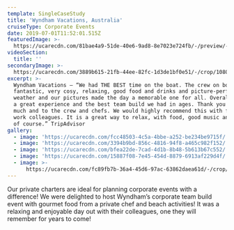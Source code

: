 ```yaml
---
template: SingleCaseStudy
title: 'Wyndham Vacations, Australia'
cruiseType: Corporate Events
date: 2019-07-01T11:52:01.515Z
featuredImage: >-
  https://ucarecdn.com/81bae4a9-51de-40e6-9ad8-8e7023e724fb/-/preview/-/enhance/60/
videoSection:
  title: ''
secondaryImage: >-
  https://ucarecdn.com/3889b615-21fb-44ee-82fc-1d3de1bf0e51/-/crop/1080x1367/0,253/-/preview/-/enhance/57/
excerpt: >-
  Wyndham Vacations – “We had THE BEST time on the boat. The crew on board were
  fantastic, very cosy, relaxing, good food and drinks and picture-perfect
  weather and our pictures made the day a memorable one for all. Overall, it was
  a great experience and the best team build we had in ages. Thank you Jess very
  much and to the crew and chefs. We would highly recommend this with friends or
  work colleagues. It is a great way to relax, with food, good music and company
  of course.” TripAdvisor
gallery:
  - image: 'https://ucarecdn.com/fcc48503-4c5a-4bbe-a252-be234be9715f/'
  - image: 'https://ucarecdn.com/3394b9bd-856c-4816-94f8-a465c982f152/'
  - image: 'https://ucarecdn.com/bfea22de-7cad-4d1b-8b48-5b613b67c552/'
  - image: 'https://ucarecdn.com/15887f08-7e45-454d-8879-6913af229d4f/'
  - image: >-
      https://ucarecdn.com/fc89fb7b-36a4-45d6-97ac-63862daea61d/-/crop/1080x987/0,0/-/preview/
---
```

Our private charters are ideal for planning corporate events with a difference!  We were delighted to host Wyndham’s corporate team build event with gourmet food from a private chef and beach activities! It was a relaxing and enjoyable day out with their colleagues, one they will remember for years to come!
